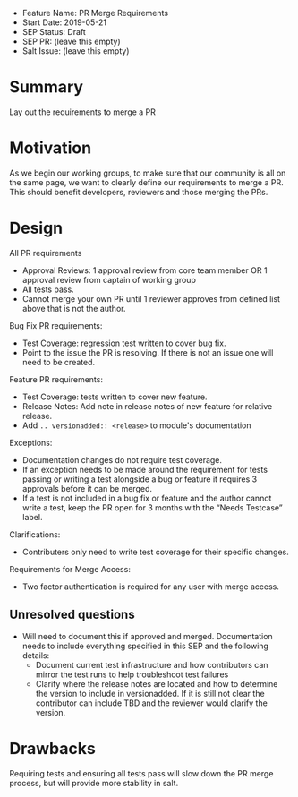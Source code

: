 - Feature Name: PR Merge Requirements
- Start Date: 2019-05-21
- SEP Status: Draft
- SEP PR: (leave this empty)
- Salt Issue: (leave this empty)

# Summary
[summary]: #summary

Lay out the requirements to merge a PR

# Motivation
[motivation]: #motivation

As we begin our working groups, to make sure that our community is all on the same page, we want to
clearly define our requirements to merge a PR. This should benefit developers, reviewers and those
merging the PRs.

# Design
[design]: #detailed-design

All PR requirements
  - Approval Reviews: 1 approval review from core team member OR
                      1 approval review from captain of working group
  - All tests pass.
  - Cannot merge your own PR until 1 reviewer approves from defined list above that is not the author.

Bug Fix PR requirements:
  - Test Coverage: regression test written to cover bug fix.
  - Point to the issue the PR is resolving. If there is not an issue one will need to be created.

Feature PR requirements:
  - Test Coverage: tests written to cover new feature.
  - Release Notes: Add note in release notes of new feature for relative release.
  - Add `.. versionadded:: <release>` to module's documentation
  
Exceptions:
- Documentation changes do not require test coverage.
- If an exception needs to be made around the requirement for tests passing or writing a test alongside
  a bug or feature it requires 3 approvals before it can be merged.
- If a test is not included in a bug fix or feature and the author cannot write a test, keep the PR open
  for 3 months with the “Needs Testcase” label.
  
Clarifications:
  - Contributers only need to write test coverage for their specific changes. 
  
Requirements for Merge Access:
  - Two factor authentication is required for any user with merge access.

## Unresolved questions
[unresolved]: #unresolved-questions

- Will need to document this if approved and merged. Documentation needs to include everything specified in
this SEP and the following details:
    * Document current test infrastructure and how contributors can mirror the test runs to help troubleshoot
      test failures
    * Clarify where the release notes are located and how to determine the version to include in versionadded.
      If it is still not clear the contributor can include TBD and the reviewer would clarify the version.

# Drawbacks
[drawbacks]: #drawbacks

Requiring tests and ensuring all tests pass will slow down the PR merge process, but will provide more
stability in salt.
